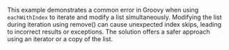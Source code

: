 This example demonstrates a common error in Groovy when using `eachWithIndex` to iterate and modify a list simultaneously. Modifying the list during iteration using remove() can cause unexpected index skips, leading to incorrect results or exceptions. The solution offers a safer approach using an iterator or a copy of the list.